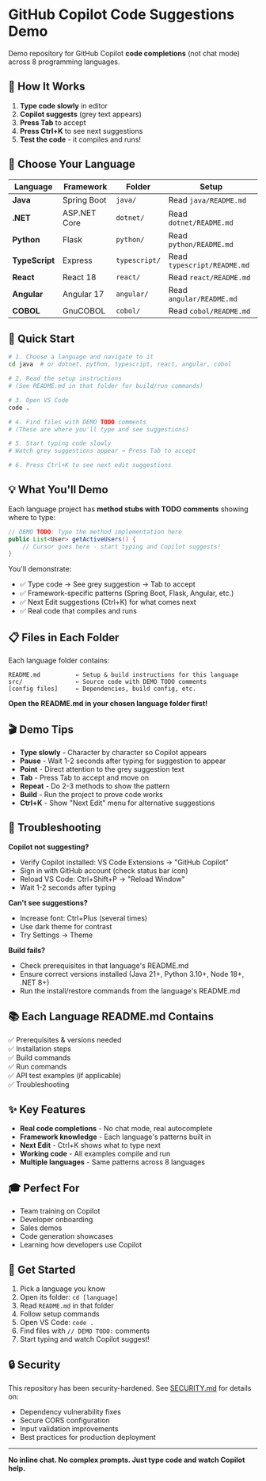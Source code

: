 # GitHub Copilot Code Suggestions Demo

Demo repository for GitHub Copilot **code completions** (not chat mode) across 8 programming languages.

## 🎯 How It Works

1. **Type code slowly** in editor
2. **Copilot suggests** (grey text appears)
3. **Press Tab** to accept
4. **Press Ctrl+K** to see next suggestions
5. **Test the code** - it compiles and runs!

## 📂 Choose Your Language

| Language | Framework | Folder | Setup |
|----------|-----------|--------|-------|
| **Java** | Spring Boot | `java/` | Read `java/README.md` |
| **.NET** | ASP.NET Core | `dotnet/` | Read `dotnet/README.md` |
| **Python** | Flask | `python/` | Read `python/README.md` |
| **TypeScript** | Express | `typescript/` | Read `typescript/README.md` |
| **React** | React 18 | `react/` | Read `react/README.md` |
| **Angular** | Angular 17 | `angular/` | Read `angular/README.md` |
| **COBOL** | GnuCOBOL | `cobol/` | Read `cobol/README.md` |

## 🚀 Quick Start

```bash
# 1. Choose a language and navigate to it
cd java  # or dotnet, python, typescript, react, angular, cobol

# 2. Read the setup instructions
# (See README.md in that folder for build/run commands)

# 3. Open VS Code
code .

# 4. Find files with DEMO TODO comments
# (These are where you'll type and see suggestions)

# 5. Start typing code slowly
# Watch grey suggestions appear → Press Tab to accept

# 6. Press Ctrl+K to see next edit suggestions
```

## 💡 What You'll Demo

Each language project has **method stubs with TODO comments** showing where to type:

```java
// DEMO TODO: Type the method implementation here
public List<User> getActiveUsers() {
    // Cursor goes here - start typing and Copilot suggests!
}
```

You'll demonstrate:
- ✅ Type code → See grey suggestion → Tab to accept
- ✅ Framework-specific patterns (Spring Boot, Flask, Angular, etc.)
- ✅ Next Edit suggestions (Ctrl+K) for what comes next
- ✅ Real code that compiles and runs

## 📋 Files in Each Folder

Each language folder contains:

```
README.md          ← Setup & build instructions for this language
src/               ← Source code with DEMO TODO comments
[config files]     ← Dependencies, build config, etc.
```

**Open the README.md in your chosen language folder first!**

## 🎬 Demo Tips

- **Type slowly** - Character by character so Copilot appears
- **Pause** - Wait 1-2 seconds after typing for suggestion to appear
- **Point** - Direct attention to the grey suggestion text
- **Tab** - Press Tab to accept and move on
- **Repeat** - Do 2-3 methods to show the pattern
- **Build** - Run the project to prove code works
- **Ctrl+K** - Show "Next Edit" menu for alternative suggestions

## 🐛 Troubleshooting

**Copilot not suggesting?**
- Verify Copilot installed: VS Code Extensions → "GitHub Copilot"
- Sign in with GitHub account (check status bar icon)
- Reload VS Code: Ctrl+Shift+P → "Reload Window"
- Wait 1-2 seconds after typing

**Can't see suggestions?**
- Increase font: Ctrl+Plus (several times)
- Use dark theme for contrast
- Try Settings → Theme

**Build fails?**
- Check prerequisites in that language's README.md
- Ensure correct versions installed (Java 21+, Python 3.10+, Node 18+, .NET 8+)
- Run the install/restore commands from the language's README.md

## 📚 Each Language README.md Contains

✅ Prerequisites & versions needed  
✅ Installation steps  
✅ Build commands  
✅ Run commands  
✅ API test examples (if applicable)  
✅ Troubleshooting  

## ✨ Key Features

- **Real code completions** - No chat mode, real autocomplete
- **Framework knowledge** - Each language's patterns built in
- **Next Edit** - Ctrl+K shows what to type next
- **Working code** - All examples compile and run
- **Multiple languages** - Same patterns across 8 languages

## 🎓 Perfect For

- Team training on Copilot
- Developer onboarding
- Sales demos
- Code generation showcases
- Learning how developers use Copilot

## 🚀 Get Started

1. Pick a language you know
2. Open its folder: `cd [language]`
3. Read `README.md` in that folder
4. Follow setup commands
5. Open VS Code: `code .`
6. Find files with `// DEMO TODO:` comments
7. Start typing and watch Copilot suggest!

## 🔒 Security

This repository has been security-hardened. See [SECURITY.md](SECURITY.md) for details on:
- Dependency vulnerability fixes
- Secure CORS configuration
- Input validation improvements
- Best practices for production deployment

---

**No inline chat. No complex prompts. Just type code and watch Copilot help.**
